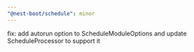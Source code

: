 ```yaml
---
"@nest-boot/schedule": minor
---
```


fix: add autorun option to ScheduleModuleOptions and update ScheduleProcessor to support it
